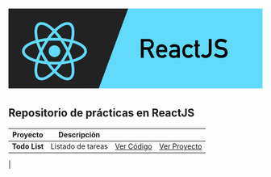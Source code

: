 <h1 align="center">
  <a href="#">
    <img src="react_banner.png">
  </a>
</h1>

## Repositorio de prácticas en ReactJS

| Proyecto      | Descripción       |                                                                                      |                                                                          |
| ------------- | ----------------- | ------------------------------------------------------------------------------------ | ------------------------------------------------------------------------ |
| **Todo List** | Listado de tareas | [Ver Código](https://github.com/JFelixZuniga/React_Practice/tree/gh-pages/todo-list) | [Ver Proyecto](https://jfelixzuniga.github.io/gh-pages/todo-list/build/) |

|
